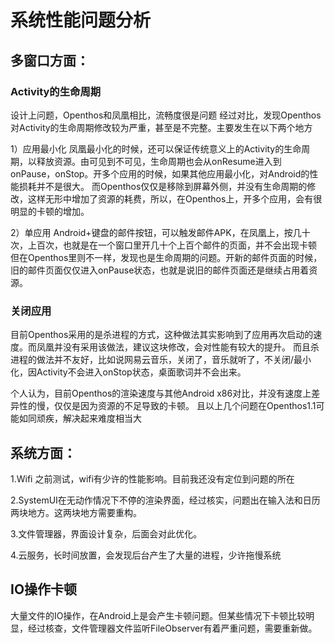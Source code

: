 # 系统性能问题分析

## 多窗口方面：

### Activity的生命周期
设计上问题，Openthos和凤凰相比，流畅度很是问题
经过对比，发现Openthos对Activity的生命周期修改较为严重，甚至是不完整。主要发生在以下两个地方

1）应用最小化
凤凰最小化的时候，还可以保证传统意义上的Activity的生命周期，以释放资源。由可见到不可见，生命周期也会从onResume进入到onPause，onStop。开多个应用的时候，如果其他应用最小化，对Android的性能损耗并不是很大。
而Openthos仅仅是移除到屏幕外侧，并没有生命周期的修改，这样无形中增加了资源的耗费，所以，在Openthos上，开多个应用，会有很明显的卡顿的增加。

2）单应用
Android+键盘的邮件按钮，可以触发邮件APK，在凤凰上，按几十次，上百次，也就是在一个窗口里开几十个上百个邮件的页面，并不会出现卡顿
但在Openthos里则不一样，发现也是生命周期的问题。开新的邮件页面的时候，旧的邮件页面仅仅进入onPause状态，也就是说旧的邮件页面还是继续占用着资源。

### 关闭应用
目前Openthos采用的是杀进程的方式，这种做法其实影响到了应用再次启动的速度。而凤凰并没有采用该做法，建议这块修改，会对性能有较大的提升。
而且杀进程的做法并不友好，比如说网易云音乐，关闭了，音乐就听了，不关闭/最小化，因Activity不会进入onStop状态，桌面歌词并不会出来。

个人认为，目前Openthos的渲染速度与其他Android x86对比，并没有速度上差异性的慢，仅仅是因为资源的不足导致的卡顿。
且以上几个问题在Openthos1.1可能如同顽疾，解决起来难度相当大

## 系统方面：

1.Wifi 之前测试，wifi有少许的性能影响。目前我还没有定位到问题的所在

2.SystemUI在无动作情况下不停的渲染界面，经过核实，问题出在输入法和日历两块地方。这两块地方需要重构。

3.文件管理器，界面设计复杂，后面会对此优化。

4.云服务，长时间放置，会发现后台产生了大量的进程，少许拖慢系统

## IO操作卡顿

大量文件的IO操作，在Android上是会产生卡顿问题。但某些情况下卡顿比较明显，经过核查，文件管理器文件监听FileObserver有着严重问题，需要重新做。
